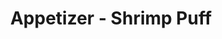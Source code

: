 ---
title: Appetizer - Shrimp Puff
price: $32.50
description: Morbi porttitor lorem id ligula. Suspendisse ornare consequat lectus. In est risus, auctor sed, tristique in, tempus sit amet, sem.
image: https://dummyimage.com/100x250.png/dddddd/000000
---
